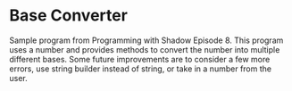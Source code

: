 # Base Converter

Sample program from Programming with Shadow Episode 8.  This program uses a number and provides methods to convert the number into multiple different bases.  Some future improvements are to consider a few more errors, use string builder instead of string, or take in a number from the user.
